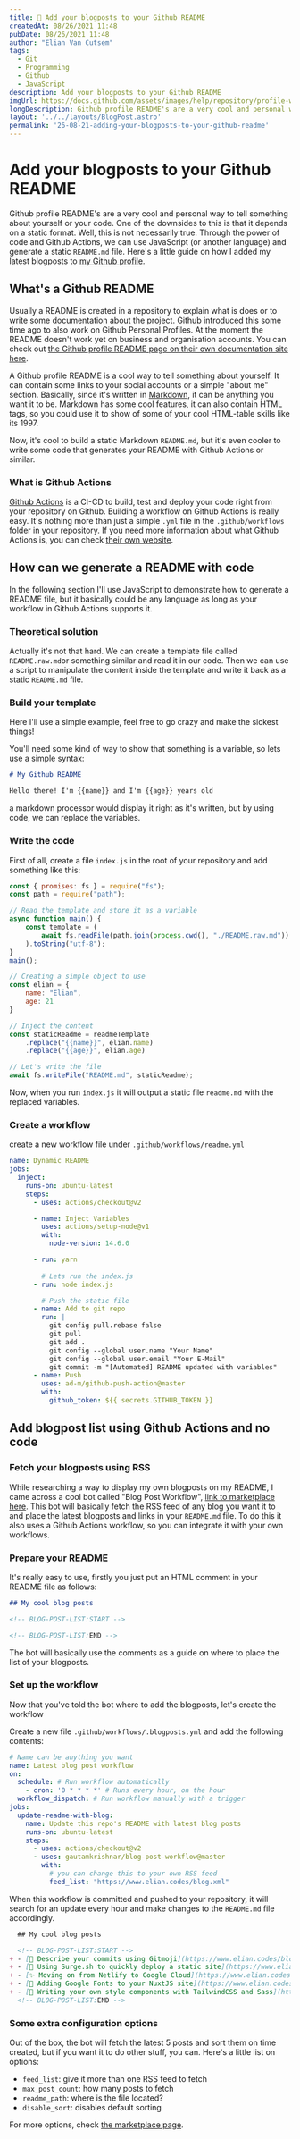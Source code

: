 ```yaml
---
title: 📝 Add your blogposts to your Github README
createdAt: 08/26/2021 11:48
pubDate: 08/26/2021 11:48
author: "Elian Van Cutsem"
tags:
  - Git
  - Programming
  - Github
  - JavaScript
description: Add your blogposts to your Github README
imgUrl: https://docs.github.com/assets/images/help/repository/profile-with-readme.png
longDescription: Github profile README's are a very cool and personal way to tell something about yourself. One of the downsides to this is that it depends on a static format. Well, this is not necessarily true. Through the power of code and Github Actions, we can use JavaScript and generate a static file.
layout: '../../layouts/BlogPost.astro'
permalink: '26-08-21-adding-your-blogposts-to-your-github-readme'
---
```


# Add your blogposts to your Github README

Github profile README's are a very cool and personal way to tell something about yourself  or your code. One of the downsides to this is that it depends on a static format. Well, this is not necessarily true. Through the power of code and Github Actions, we can use JavaScript (or another language) and generate a static `README.md` file. Here's a little guide on how I added my latest blogposts to [my Github profile](https://github.com/elianvancutsem).

## What's a Github README

Usually a README is created in a repository to explain what is does or to write some documentation about the project. Github introduced this some time ago to also work on Github Personal Profiles. At the moment the README doesn't work yet on business and organisation accounts. You can check out [the Github profile README page on their own documentation site here](https://docs.github.com/en/account-and-profile/setting-up-and-managing-your-github-profile/customizing-your-profile/managing-your-profile-readme).

A Github profile README is a cool way to tell something about yourself. It can contain some links to your social accounts or a simple "about me" section. Basically, since it's written in [Markdown](https://www.markdownguide.org/), it can be anything you want it to be. Markdown has some cool features, it can also contain HTML tags, so you could use it to show of some of your cool HTML-table skills like its 1997.

Now, it's cool to build a static Markdown `README.md`, but it's even cooler to write some code that generates your README with Github Actions or similar.

### What is Github Actions

[Github Actions](https://github.com/features/actions) is a CI-CD to build, test and deploy your code right from your repository on Github. Building a workflow on Github Actions is really easy. It's nothing more than just a simple `.yml` file in the `.github/workflows` folder in your repository. If you need more information about what Github Actions is, you can check [their own website](https://github.com/features/actions).

## How can we generate a README with code

In the following section I'll use JavaScript to demonstrate how to generate a README file, but it basically could be any language as long as your workflow in Github Actions supports it.

### Theoretical solution

Actually it's not that hard. We can create a template file called `README.raw.md`or something similar and read it in our code. Then we can use a script to manipulate the content inside the template and write it back as a static `README.md` file.

### Build your template

Here I'll use a simple example, feel free to go crazy and make the sickest things!

You'll need some kind of way to show that something is a variable, so lets use a simple syntax:

```markdown
# My Github README

Hello there! I'm {{name}} and I'm {{age}} years old
```

a markdown processor would display it right as it's written, but by using code, we can replace the variables.

### Write the code

First of all, create a file `index.js` in the root of your repository and add something like this:

```jsx
const { promises: fs } = require("fs");
const path = require("path");

// Read the template and store it as a variable
async function main() {
    const template = (
        await fs.readFile(path.join(process.cwd(), "./README.raw.md"))
    ).toString("utf-8");
}
main();

// Creating a simple object to use
const elian = {
    name: "Elian",
    age: 21
}

// Inject the content
const staticReadme = readmeTemplate
    .replace("{{name}}", elian.name)
    .replace("{{age}}", elian.age)

// Let's write the file
await fs.writeFile("README.md", staticReadme);
```

Now, when you run `index.js` it will output a static file `readme.md` with the replaced variables.

### Create a workflow

create a new workflow file under `.github/workflows/readme.yml`

```yaml
name: Dynamic README
jobs:
  inject:
    runs-on: ubuntu-latest
    steps:
      - uses: actions/checkout@v2

      - name: Inject Variables
        uses: actions/setup-node@v1
        with:
          node-version: 14.6.0

      - run: yarn
        
        # Lets run the index.js
      - run: node index.js

        # Push the static file
      - name: Add to git repo
        run: |
          git config pull.rebase false
          git pull
          git add .
          git config --global user.name "Your Name"
          git config --global user.email "Your E-Mail"
          git commit -m "[Automated] README updated with variables"
      - name: Push
        uses: ad-m/github-push-action@master
        with:
          github_token: ${{ secrets.GITHUB_TOKEN }}
```

## Add blogpost list using Github Actions and no code

### Fetch your blogposts using RSS

While researching a way to display my own blogposts on my README, I came across a cool bot called "Blog Post Workflow", [link to marketplace here](https://github.com/marketplace/actions/blog-post-workflow). This bot will basically fetch the RSS feed of any blog you want it to and place the latest blogposts and links in your `README.md` file. To do this it also uses a Github Actions workflow, so you can integrate it with your own workflows.

### Prepare your README

It's really easy to use, firstly you just put an HTML comment in your README file as follows:

```markdown
## My cool blog posts

<!-- BLOG-POST-LIST:START -->

<!-- BLOG-POST-LIST:END -->
```

The bot will basically use the comments as a guide on where to place the list of your blogposts.

### Set up the workflow

Now that you've told the bot where to add the blogposts, let's create the workflow

Create a new file `.github/workflows/.blogposts.yml` and add the following contents:

```yaml
# Name can be anything you want
name: Latest blog post workflow
on:
  schedule: # Run workflow automatically
    - cron: '0 * * * *' # Runs every hour, on the hour
  workflow_dispatch: # Run workflow manually with a trigger
jobs:
  update-readme-with-blog:
    name: Update this repo's README with latest blog posts
    runs-on: ubuntu-latest
    steps:
      - uses: actions/checkout@v2
      - uses: gautamkrishnar/blog-post-workflow@master
        with:
          # you can change this to your own RSS feed
          feed_list: "https://www.elian.codes/blog.xml"
```

When this workflow is committed and pushed to your repository, it will search for an update every hour and make changes to the `README.md` file accordingly.

```markdown
  ## My cool blog posts

  <!-- BLOG-POST-LIST:START -->
+ - [🥳 Describe your commits using Gitmoji](https://www.elian.codes/blog/20-08-21-describe-your-commits-using-gitmoji/)
+ - [🚀 Using Surge.sh to quickly deploy a static site](https://www.elian.codes/blog/using-surge-to-quickly-deploy-a-static-site/)
+ - [✨ Moving on from Netlify to Google Cloud](https://www.elian.codes/blog/moving-on-from-netlify-to-google-cloud/)
+ - [💄 Adding Google Fonts to your NuxtJS site](https://www.elian.codes/blog/adding-google-fonts-to-your-nuxtjs-site/)
+ - [💄 Writing your own style components with TailwindCSS and Sass](https://www.elian.codes/blog/writing-your-own-components-with-tailwind-sass/)
  <!-- BLOG-POST-LIST:END -->
```

### Some extra configuration options

Out of the box, the bot will fetch the latest 5 posts and sort them on time created, but if you want it to do other stuff, you can. Here's a little list on options:

- `feed_list`: give it more than one RSS feed to fetch
- `max_post_count`: how many posts to fetch
- `readme_path`: where is the file located?
- `disable_sort`: disables default sorting

For more options, check [the marketplace page](https://github.com/marketplace/actions/blog-post-workflow).
